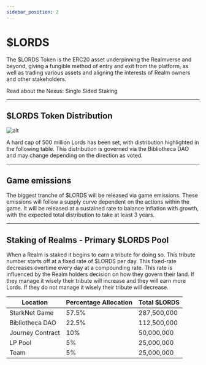 ```yaml
---
sidebar_position: 2
---
```


# $LORDS

The $LORDS Token is the ERC20 asset underpinning the Realmverse and beyond, giving a fungible method of entry and exit from the platform, as well as trading various assets and aligning the interests of Realm owners and other stakeholders.


Read about the Nexus: Single Sided Staking

---

## $LORDS Token Distribution

![alt](/img/allocation.png)

A hard cap of 500 million Lords has been set, with distribution highlighted in the following table. This distribution is governed via the Bibliotheca DAO and may change depending on the direction as voted.

---

## Game emissions

The biggest tranche of $LORDS will be released via game emissions. These emissions will follow a supply curve dependent on the actions within the game. It will be released at a sustained rate to balance inflation with growth, with the expected total distribution to take at least 3 years.

---

## Staking of Realms - Primary $LORDS Pool

When a Realm is staked it begins to earn a tribute for doing so. This tribute number starts off at a fixed rate of $LORDS per day. This fixed-rate decreases overtime every day at a compounding rate. This rate is influenced by the Realm holders decision on how they govern their land. If they manage it wisely their tribute will increase and they will earn more Lords. If they do not manage it wisely their tribute will decrease.


| Location | Percentage Allocation | Total $LORDS |
| ----------- | ----------- | ----------- |
| StarkNet Game | 57.5% | 287,500,000 |
| Bibliotheca DAO | 22.5% | 112,500,000 |
| Journey Contract | 10% | 50,000,000 |
| LP Pool | 5% | 25,000,000 |
| Team | 5% | 25,000,000 |
